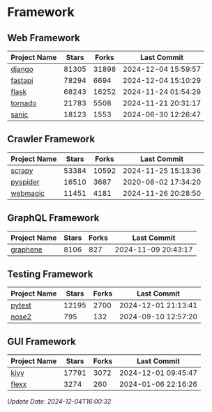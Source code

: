 # Framework

## Web Framework
| Project Name | Stars | Forks | Last Commit |
| ------------ | ----- | ----- | ----------- |
| [django](https://github.com/django/django) | 81305 | 31898 | 2024-12-04 15:59:57 |
| [fastapi](https://github.com/fastapi/fastapi) | 78294 | 6694 | 2024-12-04 15:10:29 |
| [flask](https://github.com/pallets/flask) | 68243 | 16252 | 2024-11-24 01:54:29 |
| [tornado](https://github.com/tornadoweb/tornado) | 21783 | 5508 | 2024-11-21 20:31:17 |
| [sanic](https://github.com/sanic-org/sanic) | 18123 | 1553 | 2024-06-30 12:26:47 |

## Crawler Framework
| Project Name | Stars | Forks | Last Commit |
| ------------ | ----- | ----- | ----------- |
| [scrapy](https://github.com/scrapy/scrapy) | 53384 | 10592 | 2024-11-25 15:13:36 |
| [pyspider](https://github.com/binux/pyspider) | 16510 | 3687 | 2020-08-02 17:34:20 |
| [webmagic](https://github.com/code4craft/webmagic) | 11451 | 4181 | 2024-11-26 20:28:50 |

## GraphQL Framework
| Project Name | Stars | Forks | Last Commit |
| ------------ | ----- | ----- | ----------- |
| [graphene](https://github.com/graphql-python/graphene) | 8106 | 827 | 2024-11-09 20:43:17 |

## Testing Framework
| Project Name | Stars | Forks | Last Commit |
| ------------ | ----- | ----- | ----------- |
| [pytest](https://github.com/pytest-dev/pytest) | 12195 | 2700 | 2024-12-01 21:13:41 |
| [nose2](https://github.com/nose-devs/nose2) | 795 | 132 | 2024-09-10 12:57:20 |

## GUI Framework
| Project Name | Stars | Forks | Last Commit |
| ------------ | ----- | ----- | ----------- |
| [kivy](https://github.com/kivy/kivy) | 17791 | 3072 | 2024-12-01 09:45:47 |
| [flexx](https://github.com/flexxui/flexx) | 3274 | 260 | 2024-01-06 22:16:26 |

*Update Date: 2024-12-04T16:00:32*